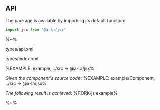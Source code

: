 ## API

The package is available by importing its default function:

```js
import jsx from '@a-la/jsx'
```

%~%

<typedef name="jsx">types/api.xml</typedef>

<typedef>types/index.xml</typedef>

%EXAMPLE: example, ../src => @a-la/jsx%

*Given the component's source code:*
%EXAMPLE: example/Component, ../src => @a-la/jsx%

*The following result is achieved:*
%FORK-js example%

%~%